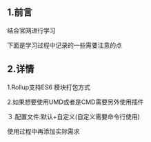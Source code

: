 ## 1.前言

结合官网进行学习

下面是学习过程中记录的一些需要注意的点

## 2.详情

1.Rollup支持ES6 模块打包方式

2.如果想要使用UMD或者是CMD需要另外使用插件

３.配置文件:默认+自定义(自定义需要命令行使用)

使用过程中再添加实际需求
